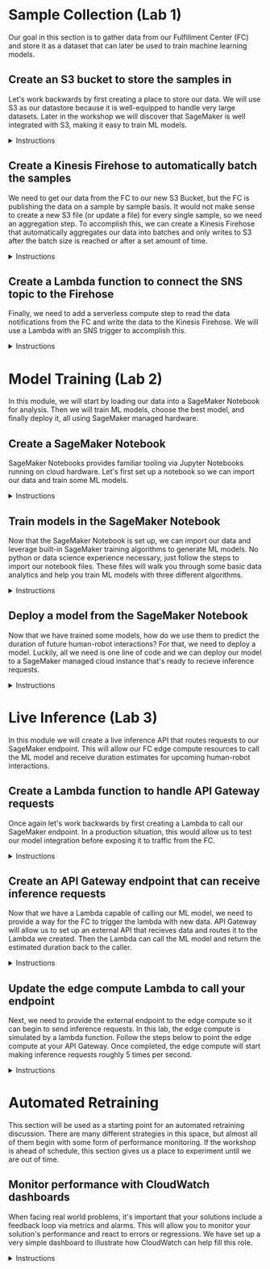 # Sample Collection (Lab 1)

Our goal in this section is to gather data from our Fulfillment Center (FC) and store it as a dataset that can later be used to train machine learning models.

## Create an S3 bucket to store the samples in

Let's work backwards by first creating a place to store our data. We will use S3 as our datastore because it is well-equipped to handle very large datasets. Later in the workshop we will discover that SageMaker is well integrated with S3, making it easy to train ML models.

<details><summary>Instructions</summary>

1. Navigate to **S3** from the AWS home page.
![](https://ee-assets-prod-us-east-1.s3.amazonaws.com/modules/785900f1b98f44a78ece6ba902080043/v1/2-1-Go-To-S3.png)
2. Select the **+ Create bucket** button in the top-left.
![](https://ee-assets-prod-us-east-1.s3.amazonaws.com/modules/785900f1b98f44a78ece6ba902080043/v1/2-2-S3-Home.png)
3. Type in `aim368-samples-bucket-<FIRSTNAME>-<LASTNAME>` (e.g. `aim368-samples-bucket-mike-calder`)
> :warning: **Please follow all naming instructions**: Failure to do so could prevent parts of the lab from working!
4. Click the **Create** button in the bottom-left of the pane.
![](https://ee-assets-prod-us-east-1.s3.amazonaws.com/modules/785900f1b98f44a78ece6ba902080043/v1/2-3-Create-Bucket.png)
5. Verify the bucket was created by finding it in the list.
![](https://ee-assets-prod-us-east-1.s3.amazonaws.com/modules/785900f1b98f44a78ece6ba902080043/v1/2-4-Bucket-Created.png)

</details>

## Create a Kinesis Firehose to automatically batch the samples

We need to get our data from the FC to our new S3 Bucket, but the FC is publishing the data on a sample by sample basis. It would not make sense to create a new S3 file (or update a file) for every single sample, so we need an aggregation step. To accomplish this, we can create a Kinesis Firehose that automatically aggregates our data into batches and only writes to S3 after the batch size is reached or after a set amount of time.

<details><summary>Instructions</summary>

1. Navigate to **Kinesis** from the AWS home page.
![](https://ee-assets-prod-us-east-1.s3.amazonaws.com/modules/785900f1b98f44a78ece6ba902080043/v1/3-1-Go-To-Kinesis.png)
2. Select the **Get started** button in the top-middle area.
![](https://ee-assets-prod-us-east-1.s3.amazonaws.com/modules/785900f1b98f44a78ece6ba902080043/v1/3-2-Kinesis-Home.png)
3. In the Kinesis Firehose box, click **Create delivery stream**.
![](https://ee-assets-prod-us-east-1.s3.amazonaws.com/modules/785900f1b98f44a78ece6ba902080043/v1/3-3-Create-Firehose-1.png)
4. Enter `SampleCollectionFirehose` for the delivery stream name.
![](https://ee-assets-prod-us-east-1.s3.amazonaws.com/modules/785900f1b98f44a78ece6ba902080043/v1/3-4-Create-Firehose-2.png)
5. Click the **Next** button in the bottom-right.
![](https://ee-assets-prod-us-east-1.s3.amazonaws.com/modules/785900f1b98f44a78ece6ba902080043/v1/3-5-Create-Firehose-3.png)
6. Click the **Next** button in the bottom-right again.
![](https://ee-assets-prod-us-east-1.s3.amazonaws.com/modules/785900f1b98f44a78ece6ba902080043/v1/3-6-Create-Firehose-4.png)
7. Under **S3 destination**, select your bucket and click **Next** again.
![](https://ee-assets-prod-us-east-1.s3.amazonaws.com/modules/785900f1b98f44a78ece6ba902080043/v1/3-7-Create-Firehose-5.png)
8. Under **Permissions** click **Create new or choose**.
![](https://ee-assets-prod-us-east-1.s3.amazonaws.com/modules/785900f1b98f44a78ece6ba902080043/v1/3-8-Create-Firehose-6.png)
9. Select **SampleCollectionFirehoseRole** in the first dropdown.
10. Select **SampleCollectionFirehosePolicy**  in the second dropdown.
11. Click the **Allow** button in the bottom-right.
![](https://ee-assets-prod-us-east-1.s3.amazonaws.com/modules/785900f1b98f44a78ece6ba902080043/v1/3-9-Create-Firehose-7.png)
12. Click the **Next** button in the bottom-right again.
![](https://ee-assets-prod-us-east-1.s3.amazonaws.com/modules/785900f1b98f44a78ece6ba902080043/v1/3-10-Create-Firehose-8.png)
13. Select **Create delivery stream** in the bottom-right.
![](https://ee-assets-prod-us-east-1.s3.amazonaws.com/modules/785900f1b98f44a78ece6ba902080043/v1/3-11-Create-Firehose-9.png)
14. Verify the Kinesis Firehose has started creating.
![](https://ee-assets-prod-us-east-1.s3.amazonaws.com/modules/785900f1b98f44a78ece6ba902080043/v1/3-12-Firehose-Creating.png)
16. Verify the Kinesis Firehose was created.
![](https://ee-assets-prod-us-east-1.s3.amazonaws.com/modules/785900f1b98f44a78ece6ba902080043/v1/3-13-Firehose-Created.png)

</details>

## Create a Lambda function to connect the SNS topic to the Firehose

Finally, we need to add a serverless compute step to read the data notifications from the FC and write the data to the Kinesis Firehose. We will use a Lambda with an SNS trigger to accomplish this.

<details><summary>Instructions</summary>

1. Navigate to **Lambda** from the AWS home page.
![](https://ee-assets-prod-us-east-1.s3.amazonaws.com/modules/785900f1b98f44a78ece6ba902080043/v1/4-1-Go-To-Lambda.png)
2. Select the **Create function** button in the top-right.
![](https://ee-assets-prod-us-east-1.s3.amazonaws.com/modules/785900f1b98f44a78ece6ba902080043/v1/4-2-Create-Function-1.png)
3. Enter `SampleCollectionLambdaFunction` for the function name.
4. Select **Python 3.8** in the dropdown for the runtime.
5. Click **Choose or create an execution role**.
![](https://ee-assets-prod-us-east-1.s3.amazonaws.com/modules/785900f1b98f44a78ece6ba902080043/v1/4-3-Create-Function-2.png)
6. Click the **Use an existing role** radio button.
7. Select **SampleCollectionLambdaRole** in the dropdown.
8. Click the **Create function** button in the bottom-right.
![](https://ee-assets-prod-us-east-1.s3.amazonaws.com/modules/785900f1b98f44a78ece6ba902080043/v1/4-4-Create-Function-3.png)
9. Verify the function has been created.
![](https://ee-assets-prod-us-east-1.s3.amazonaws.com/modules/785900f1b98f44a78ece6ba902080043/v1/4-5-Function-Created.png)
10. Copy-paste the following code into the **Function code** box: (replacing the sample code already there)
    ```python
    import boto3
    
    firehose = boto3.client('firehose')
    
    def lambda_handler(event, context):
        sample = event['Records'][0]['Sns']['Message']
        firehose.put_record(
            DeliveryStreamName = 'SampleCollectionFirehose',
            Record = {'Data': sample.encode('UTF-8')}
        )
    ```
11. Click the **Save** button in the top-right corner.
![](https://ee-assets-prod-us-east-1.s3.amazonaws.com/modules/785900f1b98f44a78ece6ba902080043/v1/4-6-Function-Code.png)
12. In the top-left, click the **+ Add trigger** button.
![](https://ee-assets-prod-us-east-1.s3.amazonaws.com/modules/785900f1b98f44a78ece6ba902080043/v1/4-7-Add-Trigger-1.png)
13. Select **SNS** in the trigger configuration dropdown.
14. Select the **SampleCollectionTopic** SNS topic.
15. Click the **Add** button in the bottom-right.
![](https://ee-assets-prod-us-east-1.s3.amazonaws.com/modules/785900f1b98f44a78ece6ba902080043/v1/4-8-Add-Trigger-2.png)
16. Verify the trigger has been added.
![](https://ee-assets-prod-us-east-1.s3.amazonaws.com/modules/785900f1b98f44a78ece6ba902080043/v1/4-9-Trigger-Added.png)

</details>

# Model Training (Lab 2)

In this module, we will start by loading our data into a SageMaker Notebook for analysis. Then we will train ML models, choose the best model, and finally deploy it, all using SageMaker managed hardware.

## Create a SageMaker Notebook

SageMaker Notebooks provides familiar tooling via Jupyter Notebooks running on cloud hardware. Let's first set up a notebook so we can import our data and train some ML models.

<details><summary>Instructions</summary>

1. Navigate to **Amazon SageMaker** from the AWS home page.
![](https://ee-assets-prod-us-east-1.s3.amazonaws.com/modules/dc759d1485734b1481cbd9beab219de2/v1/6-1-Go-To-SageMaker.png)
2. Select **Notebook Instances** in the left panel under **Notebooks**.
![](https://ee-assets-prod-us-east-1.s3.amazonaws.com/modules/dc759d1485734b1481cbd9beab219de2/v1/6-2-SageMaker-Home.png)
3. Click the **Create notebook instance** button in the top-right.
![](https://ee-assets-prod-us-east-1.s3.amazonaws.com/modules/dc759d1485734b1481cbd9beab219de2/v1/6-3-Create-Notebook-1.png)
4. Enter `ModelTrainingNotebook` for the notebook instance name.
![](https://ee-assets-prod-us-east-1.s3.amazonaws.com/modules/dc759d1485734b1481cbd9beab219de2/v1/6-4-Create-Notebook-2.png)
5. Click the **Create notebook instance** button in the bottom-right.
![](https://ee-assets-prod-us-east-1.s3.amazonaws.com/modules/dc759d1485734b1481cbd9beab219de2/v1/6-5-Create-Notebook-3.png)
6. Verify the Amazon SageMaker notebook has started creating.
![](https://ee-assets-prod-us-east-1.s3.amazonaws.com/modules/dc759d1485734b1481cbd9beab219de2/v1/6-6-Notebook-Creating.png)
7. Wait for the notebook to have the **InService** status. (3-5 minutes)
![](https://ee-assets-prod-us-east-1.s3.amazonaws.com/modules/dc759d1485734b1481cbd9beab219de2/v1/6-7-Notebook-Created.png)

</details>

## Train models in the SageMaker Notebook

Now that the SageMaker Notebook is set up, we can import our data and leverage built-in SageMaker training algorithms to generate ML models. No python or data science experience necessary, just follow the steps to import our notebook files. These files will walk you through some basic data analytics and help you train ML models with three different algorithms.

<details><summary>Instructions</summary>

1. Click **Open JupyterLab** in the right-most column.
![](https://ee-assets-prod-us-east-1.s3.amazonaws.com/modules/dc759d1485734b1481cbd9beab219de2/v1/6-8-Open-JupyterLab.png)
2. Select the git clone logo in the top-right of the middle pane.
![](https://ee-assets-prod-us-east-1.s3.amazonaws.com/modules/dc759d1485734b1481cbd9beab219de2/v1/6-9-Clone-Repo-1.png)
3. Enter `https://github.com/mike-calder/AIM368-Notebooks.git` and hit **CLONE**.
![](https://ee-assets-prod-us-east-1.s3.amazonaws.com/modules/dc759d1485734b1481cbd9beab219de2/v1/6-10-Clone-Repo-2.png)
4. Double-click the **AIM368-Notebooks** folder in the top-left.
![](https://ee-assets-prod-us-east-1.s3.amazonaws.com/modules/dc759d1485734b1481cbd9beab219de2/v1/6-11-Open-Notebook-1.png)
5. Double-click the **Data-Analysis.ipynb** file in the top-left.
![](https://ee-assets-prod-us-east-1.s3.amazonaws.com/modules/dc759d1485734b1481cbd9beab219de2/v1/6-12-Open-Notebook-2.png)
6. Walk through the notebook by typing *Shift+Enter* on each individual cell.
![](https://ee-assets-prod-us-east-1.s3.amazonaws.com/modules/dc759d1485734b1481cbd9beab219de2/v1/6-13-Open-Notebook-3.png)
7. Repeat this process for each of the three model training notebooks:
    * **K-Nearest-Neighbors.ipynb**
    * **Linear-Learner.ipynb**
    * **XGBoost.ipynb**

</details>

## Deploy a model from the SageMaker Notebook

Now that we have trained some models, how do we use them to predict the duration of future human-robot interactions? For that, we need to deploy a model. Luckily, all we need is one line of code and we can deploy our model to a SageMaker managed cloud instance that's ready to recieve inference requests.

<details><summary>Instructions</summary>

1. Of the three models you trained, choose one to deploy for the accuracy competition.
2. Below that model's training output, create a new notebook cell with the following code:

    ```python
    model.deploy(initial_instance_count = 1,
                 instance_type = 'ml.c5.2xlarge',
                 endpoint_name = 'LiveInferenceEndpoint')
    ```
3. Deploy the model by pressing *Shift+Enter* in the new cell.

</details>

# Live Inference (Lab 3)

In this module we will create a live inference API that routes requests to our SageMaker endpoint. This will allow our FC edge compute resources to call the ML model and receive duration estimates for upcoming human-robot interactions.

## Create a Lambda function to handle API Gateway requests

Once again let's work backwards by first creating a Lambda to call our SageMaker endpoint. In a production situation, this would allow us to test our model integration before exposing it to traffic from the FC.

<details><summary>Instructions</summary>

1. Navigate to **Lambda** from the AWS home page.
![](https://ee-assets-prod-us-east-1.s3.amazonaws.com/modules/081d07a12a994c7f936e1eca52901f18/v1/7-1-Go-To-Lambda.png)
2. Select the **Create function** button in the top-right.
![](https://ee-assets-prod-us-east-1.s3.amazonaws.com/modules/081d07a12a994c7f936e1eca52901f18/v1/7-2-Create-Function-1.png)
3. Enter `LiveInferenceLambdaFunction` for the function name.
4. Select **Python 3.8** in the dropdown for the runtime.
5. Click **Choose or create an execution role**.
![](https://ee-assets-prod-us-east-1.s3.amazonaws.com/modules/081d07a12a994c7f936e1eca52901f18/v1/7-3-Create-Function-2.png)
6. Click the **Use an existing role** radio button.
7. Select **LiveInferenceLambdaRole** in the dropdown.
8. Click the **Create function** button in the bottom-right.
![](https://ee-assets-prod-us-east-1.s3.amazonaws.com/modules/081d07a12a994c7f936e1eca52901f18/v1/7-4-Create-Function-3.png)
9. Verify the function has been created.
![](https://ee-assets-prod-us-east-1.s3.amazonaws.com/modules/081d07a12a994c7f936e1eca52901f18/v1/7-5-Function-Created.png)
10. Copy-paste the following code into the **Function code** box: (replacing the sample code thats already there)
    ```python
    import boto3
    
    sagemaker = boto3.client('sagemaker-runtime')
    
    def lambda_handler(event, context):
        features = event['queryStringParameters']['features']
        response = sagemaker.invoke_endpoint(EndpointName = 'LiveInferenceEndpoint',
                                             ContentType = 'text/csv',
                                             Body = features)
        
        inference = response['Body'].read().decode()
        
        return {
            'statusCode': 200,
            'body': inference
        }
    ```
11. Click the **Save** button in the top-right corner.
![](https://ee-assets-prod-us-east-1.s3.amazonaws.com/modules/081d07a12a994c7f936e1eca52901f18/v1/7-6-Function-Code.png)
12. Verify that the function updated successfully.
![](https://ee-assets-prod-us-east-1.s3.amazonaws.com/modules/081d07a12a994c7f936e1eca52901f18/v1/7-7-Function-Updated.png)

</details>

## Create an API Gateway endpoint that can receive inference requests

Now that we have a Lambda capable of calling our ML model, we need to provide a way for the FC to trigger the lambda with new data. API Gateway will allow us to set up an external API that recieves data and routes it to the Lambda we created. Then the Lambda can call the ML model and return the estimated duration back to the caller.

<details><summary>Instructions</summary>

1. Navigate to **API Gateway** from the AWS home page.
![](https://ee-assets-prod-us-east-1.s3.amazonaws.com/modules/081d07a12a994c7f936e1eca52901f18/v1/8-1-Go-To-API-Gateway.png)
2. Click **Get Started** in the top-middle, then **Ok** to clear the popup.
![](https://ee-assets-prod-us-east-1.s3.amazonaws.com/modules/081d07a12a994c7f936e1eca52901f18/v1/8-2-API-Gateway-Home.png)
3. Choose **REST** for the protocol type and select the **New API** radio button.
4. Type `LiveInferenceAPI` for the name, then click **Create API** in the bottom-right.
![](https://ee-assets-prod-us-east-1.s3.amazonaws.com/modules/081d07a12a994c7f936e1eca52901f18/v1/8-3-Create-API.png)
5. At the top of the page, click the **Actions** drop down and select **Create Resource**.
![](https://ee-assets-prod-us-east-1.s3.amazonaws.com/modules/081d07a12a994c7f936e1eca52901f18/v1/8-4-Create-Resource-1.png)
6. Type `liveinference` as the resource name, then click **Create Resource**.
![](https://ee-assets-prod-us-east-1.s3.amazonaws.com/modules/081d07a12a994c7f936e1eca52901f18/v1/8-5-Create-Resource-2.png)
7. At the top of the page, click the **Actions** drop down and select **Create Method**.
![](https://ee-assets-prod-us-east-1.s3.amazonaws.com/modules/081d07a12a994c7f936e1eca52901f18/v1/8-6-Create-Method-1.png)
8. Click the drop down that appears, select **GET**, then click the check mark to confirm.
![](https://ee-assets-prod-us-east-1.s3.amazonaws.com/modules/081d07a12a994c7f936e1eca52901f18/v1/8-7-Create-Method-2.png)
9. On the page that appears, check the checkbox to enable **Use Lambda Proxy integration**.
10. In the **Lambda Function** field, type `LiveInferenceLambdaFunction` and click **Save**.
![](https://ee-assets-prod-us-east-1.s3.amazonaws.com/modules/081d07a12a994c7f936e1eca52901f18/v1/8-8-Create-Method-3.png)
11. Click **Ok** to confirm the new permissions for your Lambda function.
![](https://ee-assets-prod-us-east-1.s3.amazonaws.com/modules/081d07a12a994c7f936e1eca52901f18/v1/8-9-Create-Method-4.png)
12. After a few moments you should see a diagram of your **GET - Method Execution**, click **Method Request**.
![](https://ee-assets-prod-us-east-1.s3.amazonaws.com/modules/081d07a12a994c7f936e1eca52901f18/v1/8-10-Query-Parameters-1.png)
12. Click on **URL Query String Parameters** and **+ Add query string** to expand the section.
![](https://ee-assets-prod-us-east-1.s3.amazonaws.com/modules/081d07a12a994c7f936e1eca52901f18/v1/8-11-Query-Parameters-2.png)
13. Type `features` in the box that says *myQueryString*, then click the check mark.
![](https://ee-assets-prod-us-east-1.s3.amazonaws.com/modules/081d07a12a994c7f936e1eca52901f18/v1/8-12-Query-Parameters-3.png)
14. At the top of the page, click the **Actions** drop down and select **Deploy API**.
![](https://ee-assets-prod-us-east-1.s3.amazonaws.com/modules/081d07a12a994c7f936e1eca52901f18/v1/8-13-Deploy-API-1.png)
15. For **Deployment Stage** select **\[New Stage\]** to expand the section.
16. Type in `<FIRSTNAME>-<LASTNAME>` (e.g. `mike-calder`) for the stage name and click **Deploy**.
![](https://ee-assets-prod-us-east-1.s3.amazonaws.com/modules/081d07a12a994c7f936e1eca52901f18/v1/8-14-Deploy-API-2.png)
17. In the middle pane, click the arrow to expand your stage view.
18. Under your **liveinference** resource, click **GET** to open the method page.
19. In the right pane, copy the **Invoke URL** in the blue box at the top.
![](https://ee-assets-prod-us-east-1.s3.amazonaws.com/modules/081d07a12a994c7f936e1eca52901f18/v1/8-15-Invoke-URL.png)
> :warning: Make sure this URL ends in **liveinference**, if it does not please ask for help!

</details>

## Update the edge compute Lambda to call your endpoint

Next, we need to provide the external endpoint to the edge compute so it can begin to send inference requests.  In this lab, the edge compute is simulated by a lambda function.  Follow the steps below to point the edge compute at your API Gateway. Once completed, the edge compute will start making inference requests roughly 5 times per second.

<details><summary>Instructions</summary>

1. Navigate to **Lambda** from the AWS home page.
![](https://ee-assets-prod-us-east-1.s3.amazonaws.com/modules/081d07a12a994c7f936e1eca52901f18/v1/9-1-Go-To-Lambda.png)
2. Select **EdgeComputeLambdaFunction**.
![](https://ee-assets-prod-us-east-1.s3.amazonaws.com/modules/081d07a12a994c7f936e1eca52901f18/v1/9-2-Lambda-Functions.png)
3. Scroll down to **Environment Variables**.
![](https://ee-assets-prod-us-east-1.s3.amazonaws.com/modules/081d07a12a994c7f936e1eca52901f18/v1/9-3-Environment-Variable-1.png)
4. In the blank field next to **LIVE_INFERENCE_API_GATEWAY_URL**, paste your URL.
5. Click the **Save** button in the top-right.
![](https://ee-assets-prod-us-east-1.s3.amazonaws.com/modules/081d07a12a994c7f936e1eca52901f18/v1/9-4-Environment-Variable-2.png)
6. Verify that the function updated successfully.
![](https://ee-assets-prod-us-east-1.s3.amazonaws.com/modules/081d07a12a994c7f936e1eca52901f18/v1/9-5-Environment-Variable-3.png)

</details>

# Automated Retraining

This section will be used as a starting point for an automated retraining discussion. There are many different strategies in this space, but almost all of them begin with some form of performance monitoring. If the workshop is ahead of schedule, this section gives us a place to experiment until we are out of time.

## Monitor performance with CloudWatch dashboards

When facing real world problems, it's important that your solutions include a feedback loop via metrics and alarms. This will allow you to monitor your solution's performance and react to errors or regressions. We have set up a very simple dashboard to illustrate how CloudWatch can help fill this role.

<details><summary>Instructions</summary>

1. Navigate to **CloudWatch** from the AWS home page.
![](https://ee-assets-prod-us-east-1.s3.amazonaws.com/modules/75e7b2a625d64da9ac4e26806521463f/v1/10-1-Go-To-CloudWatch.png)
2. Select **Dashboards** in the top of the left pane.
![](https://ee-assets-prod-us-east-1.s3.amazonaws.com/modules/75e7b2a625d64da9ac4e26806521463f/v1/10-2-CloudWatch-Home.png)
3. Click on **LiveInferenceDashboard** in the list.
![](https://ee-assets-prod-us-east-1.s3.amazonaws.com/modules/75e7b2a625d64da9ac4e26806521463f/v1/10-3-Dashboards.png)
4. Monitor the performance of your ML application.
![](https://ee-assets-prod-us-east-1.s3.amazonaws.com/modules/75e7b2a625d64da9ac4e26806521463f/v1/10-4-Dashboard.png)

</details>
